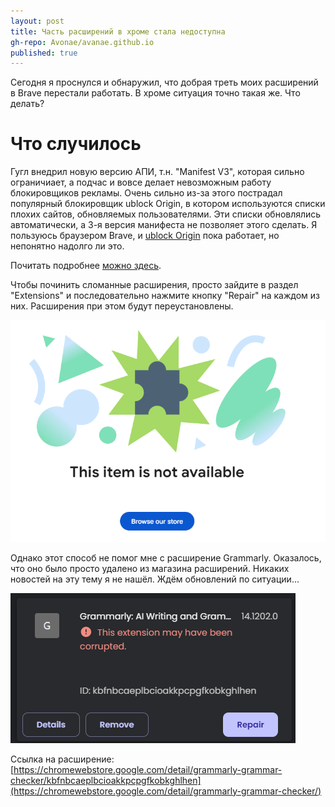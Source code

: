 ```yaml
---
layout: post
title: Часть расширений в хроме стала недоступна
gh-repo: Avonae/avanae.github.io
published: true
---
```

Сегодня я проснулся и обнаружил, что добрая треть моих расширений в Brave перестали работать. В хроме ситуация точно такая же. Что делать?

# Что случилось

Гугл внедрил новую версию АПИ, т.н. "Manifest V3", которая сильно ограничиает, а подчас и вовсе делает невозможным работу блокировщиков рекламы. Очень сильно из-за этого пострадал популярный блокировщик ublock Origin, в котором используются списки плохих сайтов, обновляемых пользователями. Эти списки обновлялись автоматически, а 3-я версия манифеста не позволяет этого сделать. Я пользуюсь браузером Brave, и [ublock Origin](https://ru.wikipedia.org/wiki/UBlock_Origin) пока работает, но непонятно надолго ли это.

Почитать подробнее [можно здесь](https://3dnews.ru/1112538/google-chrome-nachal-otklyuchenie-ublock-origin-izza-perehoda-na-manifest-v3).

Чтобы починить сломанные расширения, просто зайдите в раздел "Extensions" и последовательно нажмите кнопку "Repair" на каждом из них. Расширения при этом будут переустановлены.

![Вот так выглядит сломанное расширение](/assets/img/grammarly/Grammarly.png)

Однако этот способ не помог мне с расширение Grammarly. Оказалось, что оно было просто удалено из магазина расширений. Никаких новостей на эту тему я не нашёл. Ждём обновлений по ситуации...

![Почему-то расширение было вообще удалено из магазина Chrome](/assets/img/grammarly/Grammarly2.png)

Ссылка на расширение: [https://chromewebstore.google.com/detail/grammarly-grammar-checker/kbfnbcaeplbcioakkpcpgfkobkghlhen](https://chromewebstore.google.com/detail/grammarly-grammar-checker/)